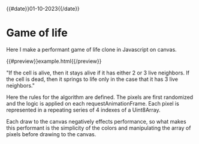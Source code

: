 {{#date}}01-10-2023{{/date}}
# Game of life
Here I make a performant game of life clone in Javascript on canvas.

{{#preview}}example.html{{/preview}}

"If the cell is alive, then it stays alive if it has either 2 or 3 live neighbors. If the cell is dead, then it springs to life only in the case that it has 3 live neighbors."

Here the rules for the algorithm are defined. The pixels are first randomized and the logic is applied on each requestAnimationFrame. Each pixel is represented in a repeating series of 4 indexes of a Uint8Array.

Each draw to the canvas negatively effects performance, so what makes this performant is the simplicity of the colors and manipulating the array of pixels before drawing to the canvas.
